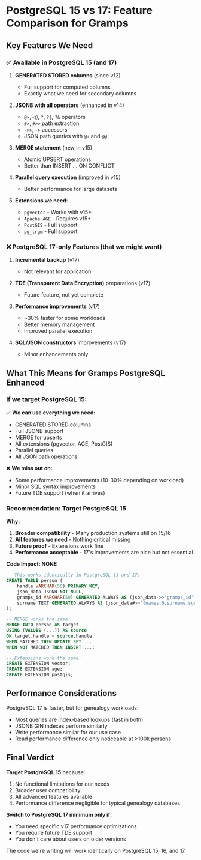# PostgreSQL 15 vs 17: Feature Comparison for Gramps

## Key Features We Need

### ✅ Available in PostgreSQL 15 (and 17)
1. **GENERATED STORED columns** (since v12)
   - Full support for computed columns
   - Exactly what we need for secondary columns

2. **JSONB with all operators** (enhanced in v14)
   - `@>`, `<@`, `?`, `?|`, `?&` operators
   - `#>`, `#>>` path extraction
   - `->>`, `->` accessors
   - JSON path queries with `@?` and `@@`

3. **MERGE statement** (new in v15)
   - Atomic UPSERT operations
   - Better than INSERT ... ON CONFLICT

4. **Parallel query execution** (improved in v15)
   - Better performance for large datasets

5. **Extensions we need**:
   - `pgvector` - Works with v15+
   - `Apache AGE` - Requires v15+
   - `PostGIS` - Full support
   - `pg_trgm` - Full support

### ❌ PostgreSQL 17-only Features (that we might want)

1. **Incremental backup** (v17)
   - Not relevant for application

2. **TDE (Transparent Data Encryption)** preparations (v17)
   - Future feature, not yet complete

3. **Performance improvements** (v17)
   - ~30% faster for some workloads
   - Better memory management
   - Improved parallel execution

4. **SQL/JSON constructors** improvements (v17)
   - Minor enhancements only

## What This Means for Gramps PostgreSQL Enhanced

### If we target PostgreSQL 15:
✅ **We can use everything we need:**
- GENERATED STORED columns
- Full JSONB support
- MERGE for upserts
- All extensions (pgvector, AGE, PostGIS)
- Parallel queries
- All JSON path operations

❌ **We miss out on:**
- Some performance improvements (10-30% depending on workload)
- Minor SQL syntax improvements
- Future TDE support (when it arrives)

### Recommendation: Target PostgreSQL 15

**Why:**
1. **Broader compatibility** - Many production systems still on 15/16
2. **All features we need** - Nothing critical missing
3. **Future proof** - Extensions work fine
4. **Performance acceptable** - 17's improvements are nice but not essential

**Code Impact: NONE**
```sql
-- This works identically in PostgreSQL 15 and 17:
CREATE TABLE person (
    handle VARCHAR(50) PRIMARY KEY,
    json_data JSONB NOT NULL,
    gramps_id VARCHAR(50) GENERATED ALWAYS AS (json_data->>'gramps_id') STORED,
    surname TEXT GENERATED ALWAYS AS (json_data#>>'{names,0,surname,surname}') STORED
);

-- MERGE works the same:
MERGE INTO person AS target
USING (VALUES (...)) AS source
ON target.handle = source.handle
WHEN MATCHED THEN UPDATE SET ...
WHEN NOT MATCHED THEN INSERT ...;

-- Extensions work the same:
CREATE EXTENSION vector;
CREATE EXTENSION age;
CREATE EXTENSION postgis;
```

## Performance Considerations

PostgreSQL 17 is faster, but for genealogy workloads:
- Most queries are index-based lookups (fast in both)
- JSONB GIN indexes perform similarly
- Write performance similar for our use case
- Read performance difference only noticeable at >100k persons

## Final Verdict

**Target PostgreSQL 15** because:
1. No functional limitations for our needs
2. Broader user compatibility
3. All advanced features available
4. Performance difference negligible for typical genealogy databases

**Switch to PostgreSQL 17 minimum only if:**
- You need specific v17 performance optimizations
- You require future TDE support
- You don't care about users on older versions

The code we're writing will work identically on PostgreSQL 15, 16, and 17.